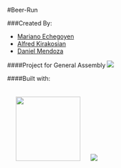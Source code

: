 #Beer-Run



###Created By:

+ [Mariano Echegoyen](https://github.com/Mariano89)
+ [Alfred Kirakosian](https://github.com/althe1)
+ [Daniel Mendoza](https://github.com/dmendoza05)

####Project for General Assembly
<img src="https://ga-core-production-herokuapp-com.global.ssl.fastly.net/assets/ga-lockup-1788582934ade008a8ea6068b784b8ee.png">

####Built with:


<img src="https://www.meteor.com/meteor-logo.png" width="150px" style="margin: 20px">

 <img src="https://raw.githubusercontent.com/photonstorm/phaser/master/resources/Phaser%20Logo/2D%20Text/Phaser%202D%20Glow.png">